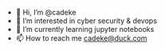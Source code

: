 - 👋 Hi, I’m @cadeke
- 👀 I’m interested in cyber security & devops
- 🌱 I’m currently learning jupyter notebooks
- 📫 How to reach me cadeke@duck.com

<!---
casperdekeyser/casperdekeyser is a ✨ special ✨ repository because its `README.md` (this file) appears on your GitHub profile.
You can click the Preview link to take a look at your changes.
--->
